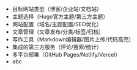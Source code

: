 - 目标网站类型（博客/企业站/文档站）
- 主题选择（Hugo官方主题/第三方主题）
- 网站配置（域名/主题配置/SEO优化）
- 文章管理（文章发布/分类/标签/归档）
- 写作工具（Markdown编辑器/图片上传/代码高亮）
- 集成的第三方服务（评论/搜索/统计）
- 多平台部署（GitHub Pages/Netlify/Vercel）
-  abc